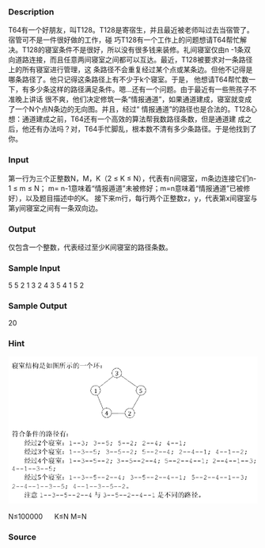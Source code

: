 
### Description
T64有一个好朋友，叫T128。T128是寄宿生，并且最近被老师叫过去当宿管了。宿管可不是一件很好做的工作，碰
巧T128有一个工作上的问题想请T64帮忙解决。T128的寝室条件不是很好，所以没有很多钱来装修。礼间寝室仅由n
-1条双向道路连接，而且任意两间寝室之间都可以互达。最近，T128被要求对一条路径上的所有寝室进行管理，这
条路径不会重复经过某个点或某条边。但他不记得是哪条路径了。他只记得这条路径上有不少于k个寝室。于是，
他想请T64帮忙数一下，有多少条这样的路径满足条件。嗯…还有一个问题。由于最近有一些熊孩子不准晚上讲话
很不爽，他们决定修筑一条“情报通道”，如果通道建成，寝室就变成了一个N个点N条边的无向图。并且，经过“
情报通道”的路径也是合法的。T128心想：通道建成之前，T64还有一个高效的算法帮我数路径条数，但是通道建
成之后，他还有办法吗？对，T64手忙脚乱，根本数不清有多少条路径。于是他找到了你。
### Input

第一行为三个正整数N，M，K（2 ≤ K ≤ N），代表有n间寝室，m条边连接它们n-1 ≤ m ≤ N；
m= n-1意味着“情报遁道”未被修好；m=n意味着“情报通道”已被修好），以及题目描述中的K。
接下来m行，每行两个正整数z，y，代表第x间寝室与第y间寝室之间有一条双向边。

### Output
仅包含一个整数，代表经过至少K间寝室的路径条数。

### Sample Input
5 5 2
1 3
2 4
3 5
4 1
5 2

### Sample Output
20

### Hint
![](/JudgeOnline/upload/201407/11(2).jpg)

N≤100000      
K≤N
M=N           
### Source
